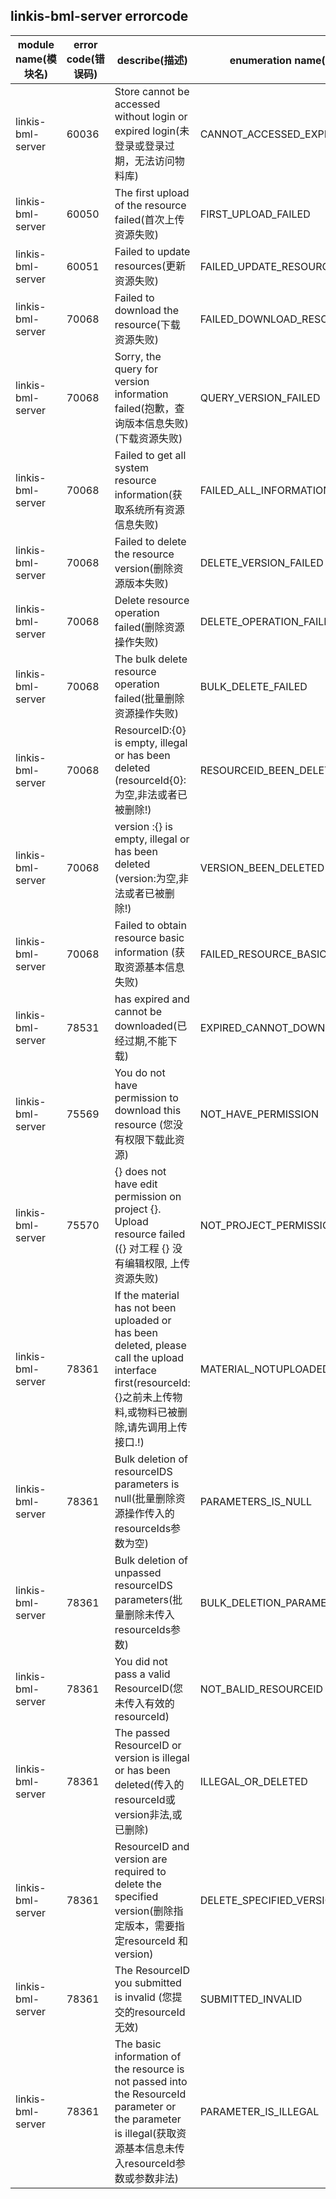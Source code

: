 ## linkis-bml-server  errorcode

| module name(模块名) | error code(错误码)  | describe(描述) |enumeration name(枚举)| Exception Class(类名)|
| -------- | -------- | ----- |-----|-----|
|linkis-bml-server |60036|Store cannot be accessed without login or expired login(未登录或登录过期，无法访问物料库)|CANNOT_ACCESSED_EXPIRED|BmlServerErrorCodeSummary|
|linkis-bml-server |60050|The first upload of the resource failed(首次上传资源失败)|FIRST_UPLOAD_FAILED|BmlServerErrorCodeSummary|
|linkis-bml-server |60051|Failed to update resources(更新资源失败)|FAILED_UPDATE_RESOURCES|BmlServerErrorCodeSummary|
|linkis-bml-server |70068|Failed to download the resource(下载资源失败)|FAILED_DOWNLOAD_RESOURCE|BmlServerErrorCodeSummary|
|linkis-bml-server |70068|Sorry, the query for version information failed(抱歉，查询版本信息失败)(下载资源失败)|QUERY_VERSION_FAILED|BmlServerErrorCodeSummary|
|linkis-bml-server |70068|Failed to get all system resource information(获取系统所有资源信息失败)|FAILED_ALL_INFORMATION|BmlServerErrorCodeSummary|
|linkis-bml-server |70068| Failed to delete the resource version(删除资源版本失败)|DELETE_VERSION_FAILED|BmlServerErrorCodeSummary|
|linkis-bml-server |70068|Delete resource operation failed(删除资源操作失败)|DELETE_OPERATION_FAILED|BmlServerErrorCodeSummary|
|linkis-bml-server |70068|The bulk delete resource operation failed(批量删除资源操作失败)|BULK_DELETE_FAILED|BmlServerErrorCodeSummary|
|linkis-bml-server |70068|ResourceID:{0} is empty, illegal or has been deleted (resourceId{0}:为空,非法或者已被删除!)|RESOURCEID_BEEN_DELETED|BmlServerErrorCodeSummary|
|linkis-bml-server |70068|version :{} is empty, illegal or has been deleted (version:为空,非法或者已被删除!)|VERSION_BEEN_DELETED|BmlServerErrorCodeSummary|
|linkis-bml-server |70068|Failed to obtain resource basic information (获取资源基本信息失败)|FAILED_RESOURCE_BASIC|BmlServerErrorCodeSummary|
|linkis-bml-server |78531| has expired and cannot be downloaded(已经过期,不能下载)|EXPIRED_CANNOT_DOWNLOADED|BmlServerErrorCodeSummary|
|linkis-bml-server |75569|You do not have permission to download this resource (您没有权限下载此资源)|NOT_HAVE_PERMISSION|BmlServerErrorCodeSummary|
|linkis-bml-server |75570| {} does not have edit permission on project {}. Upload resource failed ({} 对工程 {} 没有编辑权限, 上传资源失败)|NOT_PROJECT_PERMISSION|BmlServerErrorCodeSummary|
|linkis-bml-server |78361|If the material has not been uploaded or has been deleted, please call the upload interface first(resourceId:{}之前未上传物料,或物料已被删除,请先调用上传接口.!)|MATERIAL_NOTUPLOADED_DELETED|BmlServerErrorCodeSummary|
|linkis-bml-server |78361|Bulk deletion of  resourceIDS parameters is null(批量删除资源操作传入的resourceIds参数为空)|PARAMETERS_IS_NULL|BmlServerErrorCodeSummary|
|linkis-bml-server |78361|Bulk deletion of unpassed resourceIDS parameters(批量删除未传入resourceIds参数)|BULK_DELETION_PARAMETERS|BmlServerErrorCodeSummary|
|linkis-bml-server |78361|You did not pass a valid ResourceID(您未传入有效的resourceId)|NOT_BALID_RESOURCEID|BmlServerErrorCodeSummary|
|linkis-bml-server |78361|The passed ResourceID or version is illegal or has been deleted(传入的resourceId或version非法,或已删除)|ILLEGAL_OR_DELETED|BmlServerErrorCodeSummary|
|linkis-bml-server |78361|ResourceID and version are required to delete the specified version(删除指定版本，需要指定resourceId 和 version)|DELETE_SPECIFIED_VERSION|BmlServerErrorCodeSummary|
|linkis-bml-server |78361|The ResourceID you submitted is invalid (您提交的resourceId无效)|SUBMITTED_INVALID|BmlServerErrorCodeSummary|
|linkis-bml-server |78361|The basic information of the resource is not passed into the ResourceId parameter or the parameter is illegal(获取资源基本信息未传入resourceId参数或参数非法)|PARAMETER_IS_ILLEGAL|BmlServerErrorCodeSummary|

